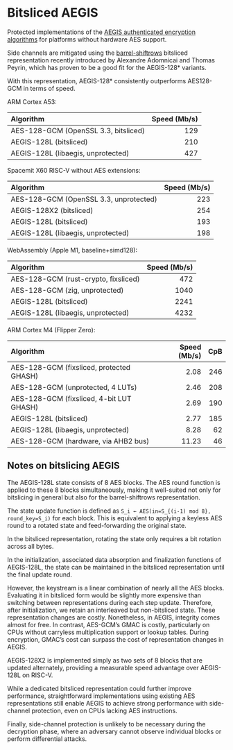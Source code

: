 # Bitsliced AEGIS

Protected implementations of the [AEGIS authenticated encryption algorithms](https://cfrg.github.io/draft-irtf-cfrg-aegis-aead/draft-irtf-cfrg-aegis-aead.html) for platforms without hardware AES support.

Side channels are mitigated using the [barrel-shiftrows](https://eprint.iacr.org/2020/1123.pdf) bitsliced representation recently introduced by Alexandre Adomnicai and Thomas Peyrin, which has proven to be a good fit for the AEGIS-128* variants.

With this representation, AEGIS-128* consistently outperforms AES128-GCM in terms of speed.

ARM Cortex A53:

| Algorithm                            | Speed (Mb/s) |
| :----------------------------------- | -----------: |
| AES-128-GCM (OpenSSL 3.3, bitsliced) |          129 |
| AEGIS-128L (bitsliced)               |          210 |
| AEGIS-128L (libaegis, unprotected)   |          427 |

Spacemit X60 RISC-V without AES extensions:

| Algorithm                              | Speed (Mb/s) |
| :------------------------------------- | -----------: |
| AES-128-GCM (OpenSSL 3.3, unprotected) |          223 |
| AEGIS-128X2 (bitsliced)                |          254 |
| AEGIS-128L (bitsliced)                 |          193 |
| AEGIS-128L (libaegis, unprotected)     |          198 |

WebAssembly (Apple M1, baseline+simd128):

| Algorithm                            | Speed (Mb/s) |
| :----------------------------------- | -----------: |
| AES-128-GCM (rust-crypto, fixsliced) |          472 |
| AES-128-GCM (zig, unprotected)       |         1040 |
| AEGIS-128L (bitsliced)               |         2241 |
| AEGIS-128L (libaegis, unprotected)   |         4232 |

ARM Cortex M4 (Flipper Zero):

| Algorithm                                | Speed (Mb/s) |  CpB |
| :--------------------------------------- | -----------: | ---: |
| AES-128-GCM (fixsliced, protected GHASH) |         2.08 |  246 |
| AES-128-GCM (unprotected, 4 LUTs)        |         2.46 |  208 |
| AES-128-GCM (fixsliced, 4-bit LUT GHASH) |         2.69 |  190 |
| AEGIS-128L (bitsliced)                   |         2.77 |  185 |
| AEGIS-128L (libaegis, unprotected)       |         8.28 |   62 |
| AES-128-GCM (hardware, via AHB2 bus)     |        11.23 |   46 |

## Notes on bitslicing AEGIS

The AEGIS-128L state consists of 8 AES blocks. The AES round function is applied to these 8 blocks simultaneously, making it well-suited not only for bitslicing in general but also for the barrel-shiftrows representation.

The state update function is defined as `S_i ← AES(in=S_{(i-1) mod 8}, round_key=S_i)` for each block. This is equivalent to applying a keyless AES round to a rotated state and feed-forwarding the original state.

In the bitsliced representation, rotating the state only requires a bit rotation across all bytes.

In the initialization, associated data absorption and finalization functions of AEGIS-128L, the state can be maintained in the bitsliced representation until the final update round.

However, the keystream is a linear combination of nearly all the AES blocks. Evaluating it in bitsliced form would be slightly more expensive than switching between representations during each step update. Therefore, after initialization, we retain an interleaved but non-bitsliced state. These representation changes are costly. Nonetheless, in AEGIS, integrity comes almost for free. In contrast, AES-GCM’s GMAC is costly, particularly on CPUs without carryless multiplication support or lookup tables. During encryption, GMAC’s cost can surpass the cost of representation changes in AEGIS.

AEGIS-128X2 is implemented simply as two sets of 8 blocks that are updated alternately, providing a measurable speed advantage over AEGIS-128L on RISC-V.

While a dedicated bitsliced representation could further improve performance, straightforward implementations using existing AES representations still enable AEGIS to achieve strong performance with side-channel protection, even on CPUs lacking AES instructions.

Finally, side-channel protection is unlikely to be necessary during the decryption phase, where an adversary cannot observe individual blocks or perform differential attacks.